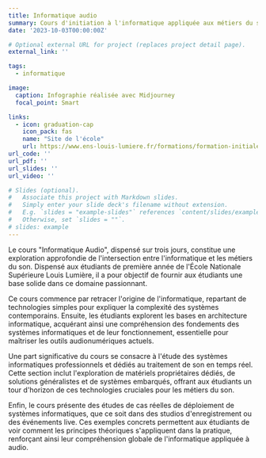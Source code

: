 ```yaml
---
title: Informatique audio
summary: Cours d'initiation à l'informatique appliquée aux métiers du son, dispensé à l'ENS Louis Lumière.
date: '2023-10-03T00:00:00Z'

# Optional external URL for project (replaces project detail page).
external_link: ''

tags: 
  - informatique

image:
  caption: Infographie réalisée avec Midjourney
  focal_point: Smart

links:
  - icon: graduation-cap
    icon_pack: fas
    name: "Site de l'école"
    url: https://www.ens-louis-lumiere.fr/formations/formation-initiale/master-son/
url_code: ''
url_pdf: ''
url_slides: ''
url_video: ''

# Slides (optional).
#   Associate this project with Markdown slides.
#   Simply enter your slide deck's filename without extension.
#   E.g. `slides = "example-slides"` references `content/slides/example-slides.md`.
#   Otherwise, set `slides = ""`.
# slides: example
---
```


Le cours "Informatique Audio", dispensé sur trois jours, constitue une exploration approfondie de l'intersection entre l'informatique et les métiers du son. Dispensé aux étudiants de première année de l'École Nationale Supérieure Louis Lumière, il a pour objectif de fournir aux étudiants une base solide dans ce domaine passionnant.

Ce cours commence par retracer l'origine de l'informatique, repartant de technologies simples pour expliquer la complexité des systèmes contemporains. Ensuite, les étudiants explorent les bases en architecture informatique, acquérant ainsi une compréhension des fondements des systèmes informatiques et de leur fonctionnement, essentielle pour maîtriser les outils audionumériques actuels.

Une part significative du cours se consacre à l'étude des systèmes informatiques professionnels et dédiés au traitement de son en temps réel. Cette section inclut l'exploration de matériels propriétaires dédiés, de solutions généralistes et de systèmes embarqués, offrant aux étudiants un tour d'horizon de ces technologies cruciales pour les métiers du son.

Enfin, le cours présente des études de cas réelles de déploiement de systèmes informatiques, que ce soit dans des studios d'enregistrement ou des événements live. Ces exemples concrets permettent aux étudiants de voir comment les principes théoriques s'appliquent dans la pratique, renforçant ainsi leur compréhension globale de l'informatique appliquée à audio.